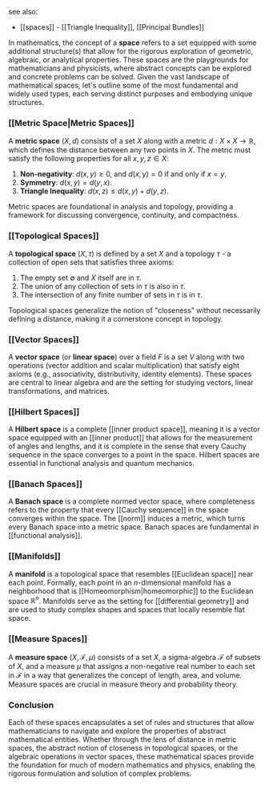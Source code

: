 see also:
- [[spaces]] - [[Triangle Inequality]], [[Principal Bundles]]

In mathematics, the concept of a **space** refers to a set equipped with some additional structure(s) that allow for the rigorous exploration of geometric, algebraic, or analytical properties. These spaces are the playgrounds for mathematicians and physicists, where abstract concepts can be explored and concrete problems can be solved. Given the vast landscape of mathematical spaces, let's outline some of the most fundamental and widely used types, each serving distinct purposes and embodying unique structures.

### [[Metric Space|Metric Spaces]]

A **metric space** $(X, d)$ consists of a set $X$ along with a metric $d: X \times X \rightarrow \mathbb{R}$, which defines the distance between any two points in $X$. The metric must satisfy the following properties for all $x, y, z \in X$:

1. **Non-negativity**: $d(x, y) \geq 0$, and $d(x, y) = 0$ if and only if $x = y$.
2. **Symmetry**: $d(x, y) = d(y, x)$.
3. **Triangle Inequality**: $d(x, z) \leq d(x, y) + d(y, z)$.

Metric spaces are foundational in analysis and topology, providing a framework for discussing convergence, continuity, and compactness.

### [[Topological Spaces]]

A **topological space** $(X, \tau)$ is defined by a set $X$ and a topology $\tau$ - a collection of open sets that satisfies three axioms:

1. The empty set $\emptyset$ and $X$ itself are in $\tau$.
2. The union of any collection of sets in $\tau$ is also in $\tau$.
3. The intersection of any finite number of sets in $\tau$ is in $\tau$.

Topological spaces generalize the notion of "closeness" without necessarily defining a distance, making it a cornerstone concept in topology.

### [[Vector Spaces]]

A **vector space** (or **linear space**) over a field $F$ is a set $V$ along with two operations (vector addition and scalar multiplication) that satisfy eight axioms (e.g., associativity, distributivity, identity elements). These spaces are central to linear algebra and are the setting for studying vectors, linear transformations, and matrices.

### [[Hilbert Spaces]]

A **Hilbert space** is a complete [[inner product space]], meaning it is a vector space equipped with an [[inner product]] that allows for the measurement of angles and lengths, and it is complete in the sense that every Cauchy sequence in the space converges to a point in the space. Hilbert spaces are essential in functional analysis and quantum mechanics.

### [[Banach Spaces]]

A **Banach space** is a complete normed vector space, where completeness refers to the property that every [[Cauchy sequence]] in the space converges within the space. The [[norm]] induces a metric, which turns every Banach space into a metric space. Banach spaces are fundamental in [[functional analysis]].

### [[Manifolds]]

A **manifold** is a topological space that resembles [[Euclidean space]] near each point. Formally, each point in an $n$-dimensional manifold has a neighborhood that is [[Homeomorphism|homeomorphic]] to the Euclidean space $\mathbb{R}^n$. Manifolds serve as the setting for [[differential geometry]] and are used to study complex shapes and spaces that locally resemble flat space.

### [[Measure Spaces]]

A **measure space** $(X, \mathcal{F}, \mu)$ consists of a set $X$, a sigma-algebra $\mathcal{F}$ of subsets of $X$, and a measure $\mu$ that assigns a non-negative real number to each set in $\mathcal{F}$ in a way that generalizes the concept of length, area, and volume. Measure spaces are crucial in measure theory and probability theory.

### Conclusion

Each of these spaces encapsulates a set of rules and structures that allow mathematicians to navigate and explore the properties of abstract mathematical entities. Whether through the lens of distance in metric spaces, the abstract notion of closeness in topological spaces, or the algebraic operations in vector spaces, these mathematical spaces provide the foundation for much of modern mathematics and physics, enabling the rigorous formulation and solution of complex problems.
